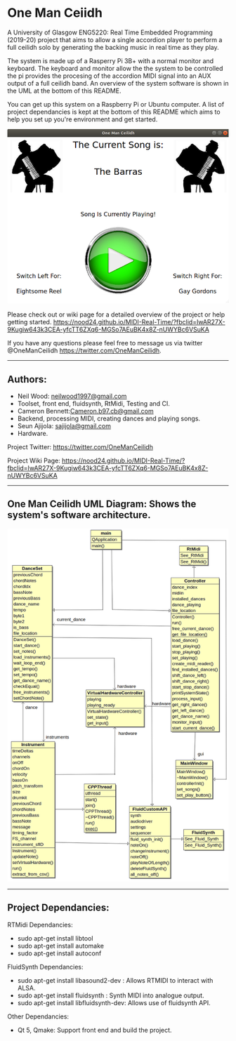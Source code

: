 # One Man Ceiidh

A University of Glasgow ENG5220: Real Time Embedded Programming (2019-20) project that aims to allow a single accordion player to perform a full ceilidh solo by generating the backing music in real time as they play.
 
The system is made up of a Rasperry Pi 3B+ with a normal monitor and keyboard. The keyboard and monitor allow the the system to be controlled the pi provides the procesing of the accordion MIDI signal into an AUX output of a full ceilidh band. An overview of the system software is shown in the UML at the bottom of this README.

You can get up this system on a Raspberry Pi or Ubuntu computer. A list of project dependancies is kept at the bottom of this README which aims to help you set up you're environment and get started. 

![One Man Ceilidh Front End](/other/images/Screenshot%20from%202020-04-15%2009-17-10.png)

Please check out or wiki page for a detailed overview of the project or help getting started. https://nood24.github.io/MIDI-Real-Time/?fbclid=IwAR27X-9Kugiw643k3CEA-yfcTT6ZXq6-MGSo7AEuBK4x8Z-nUWYBc6VSuKA

If you have any questions please feel free to message us via twitter @OneManCeilidh https://twitter.com/OneManCeilidh.

---

## Authors:

*  Neil Wood: neilwood1997@gmail.com	
  *  Toolset, front end, fluidsynth, RtMidi, Testing and CI. 
*   Cameron Bennett:Cameron.b97.cb@gmail.com
  * Backend, processing MIDI, creating dances and playing songs.
*  Seun Ajijola: sajijola@gmail.com
  *  Hardware.

Project Twitter: https://twitter.com/OneManCeilidh

Project Wiki Page: https://nood24.github.io/MIDI-Real-Time/?fbclid=IwAR27X-9Kugiw643k3CEA-yfcTT6ZXq6-MGSo7AEuBK4x8Z-nUWYBc6VSuKA


 ---
 
## One Man Ceilidh UML Diagram: Shows the system's software architecture. 
 
 ![One Man Ceilidh UML](/other/images/UML.png)
 
 ---

## Project Dependancies:

RTMidi Dependancies:

* sudo apt-get install libtool
* sudo apt-get install automake
* sudo apt-get install autoconf

FluidSynth Dependancies:

* sudo apt-get install libasound2-dev : Allows RTMIDI to interact with ALSA.
* sudo apt-get install fluidsynth : Synth MIDI into analogue output.
* sudo apt-get install libfluidsynth-dev: Allows use of fluidsynth API.

Other Dependancies:

* Qt 5, Qmake: Support front end and build the project. 
 
